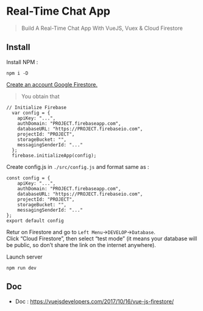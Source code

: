 # Real-Time Chat App
> Build A Real-Time Chat App With VueJS, Vuex & Cloud Firestore

## Install
Install NPM :
``` Git bash
npm i -D
```

[Create an account Google Firestore.](https://firebase.google.com/)  


> You obtain that
``` JS
// Initialize Firebase
  var config = {
    apiKey: "...",
    authDomain: "PROJECT.firebaseapp.com",
    databaseURL: "https://PROJECT.firebaseio.com",
    projectId: "PROJECT",
    storageBucket: "",
    messagingSenderId: "..."
  };
  firebase.initializeApp(config);
```

Create config.js in ``./src/config.js`` and format same as :
``` JS
const config = {
    apiKey: "...",
    authDomain: "PROJECT.firebaseapp.com",
    databaseURL: "https://PROJECT.firebaseio.com",
    projectId: "PROJECT",
    storageBucket: "",
    messagingSenderId: "..."
};
export default config
```

Retur on Firestore and go to ``Left Menu``->``DEVELOP``->``Database``.  
Click “Cloud Firestore”, then select “test mode” (it means your database will be public, so don’t share the link on the internet anywhere).

Launch server
``` Git bash
npm run dev
```

## Doc
* Doc : https://vuejsdevelopers.com/2017/10/16/vue-js-firestore/  

